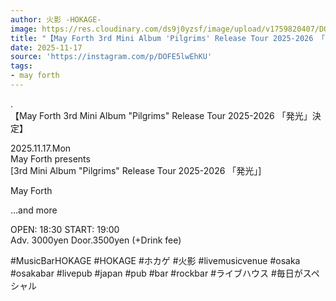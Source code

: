 ```yaml
---
author: 火影 -HOKAGE-
image: https://res.cloudinary.com/ds9j0yzsf/image/upload/v1759820407/DOFE5lwEhKU.jpg
title: "【May Forth 3rd Mini Album 'Pilgrims' Release Tour 2025-2026 「発光」決定】"
date: 2025-11-17
source: 'https://instagram.com/p/DOFE5lwEhKU'
tags:
- may forth
---
```

.<br>
【May Forth 3rd Mini Album "Pilgrims" Release Tour 2025-2026 「発光」決定】

2025.11.17.Mon<br>
May Forth presents<br>
[3rd Mini Album "Pilgrims" Release Tour 2025-2026 「発光」]

May Forth

...and more

OPEN: 18:30 START: 19:00<br>
Adv. 3000yen Door.3500yen (+Drink fee)

#MusicBarHOKAGE #HOKAGE #ホカゲ #火影 #livemusicvenue #osaka #osakabar #livepub #japan #pub #bar #rockbar #ライブハウス #毎日がスペシャル